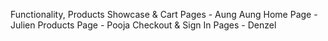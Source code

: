 Functionality, Products Showcase & Cart Pages - Aung Aung
Home Page - Julien
Products Page - Pooja
Checkout & Sign In Pages - Denzel